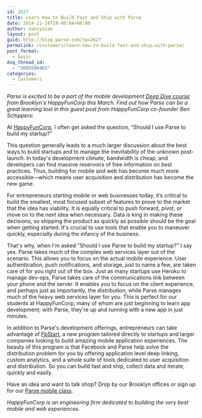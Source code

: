 ```yaml
---
id: 2627
title: Learn How to Build Fast and Ship with Parse
date: 2014-11-24T19:40:04+00:00
author: nancyxiao
layout: post
guid: http://blog.parse.com/?p=2627
permalink: /customers/learn-how-to-build-fast-and-ship-with-parse/
post_format:
  - basic
dsq_thread_id:
  - "3685596465"
categories:
  - Customers
---
```

_Parse is excited to be a part of the mobile development <a href="http://www.hfcacademy.com/deepdive" target="_blank">Deep Dive course</a> from Brooklyn's HappyFunCorp this March. Find out how Parse can be a great learning tool in this guest post from HappyFunCorp co-founder Ben Schippers:_

At [HappyFunCorp](http://happyfuncorp.com/), I often get asked the question, “Should I use Parse to build my startup?”

This question generally leads to a much larger discussion about the best ways to build startups and to manage the inevitability of the unknown post-launch. In today's development climate, bandwidth is cheap, and developers can find massive reservoirs of free information on best practices. Thus, building for mobile and web has become much more accessible—which means user acquisition and distribution has become the new game.

For entrepreneurs starting mobile or web businesses today, it’s critical to build the smallest, most focused subset of features to prove to the market that the idea has viability. It is equally critical to push forward, pivot, or move on to the next idea when necessary. Data is king in making these decisions, so shipping the product as quickly as possible should be the goal when getting started. It's crucial to use tools that enable you to maneuver quickly, especially during the infancy of the business.

That's why, when I'm asked "Should I use Parse to build my startup?” I say yes. Parse takes much of the complex web services layer out of the scenario. This allows you to focus on the actual mobile experience. User authentication, push notifications, and storage, just to name a few, are taken care of for you right out of the box. Just as many startups use Heroku to manage dev-ops, Parse takes care of the communications link between your phone and the server. It enables you to focus on the client experience, and perhaps just as importantly, the distribution, while Parse manages much of the heavy web services layer for you. This is perfect for our students at HappyFunCorp, many of whom are just beginning to learn app development; with Parse, they're up and running with a new app in just minutes.

In addition to Parse's development offerings, entrepreneurs can take advantage of [FbStart](https://developers.facebook.com/products/fb-start), a new program tailored directly to startups and larger companies looking to build amazing mobile application experiences. The beauty of this program is that Facebook and Parse help solve the distribution problem for you by offering application level deep linking, custom analytics, and a whole suite of tools dedicated to user acquisition and distribution. So you can build fast and ship, collect data and iterate, quickly and easily.

Have an idea and want to talk shop? Drop by our Brooklyn offices or sign up for our [Parse mobile class](http://www.hfcacademy.com/deepdive).

_HappyFunCorp is an engineering firm dedicated to building the very best mobile and web experiences._
